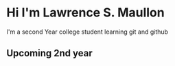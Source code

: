 # Hi I'm Lawrence S. Maullon

I'm a second Year college student learning git and github

## Upcoming 2nd year
